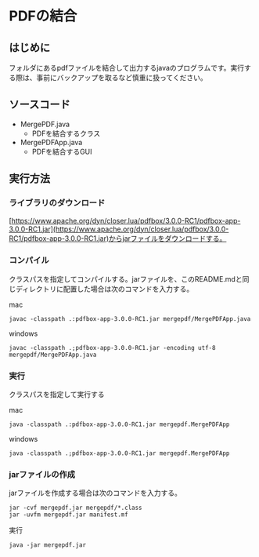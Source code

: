# PDFの結合

## はじめに
フォルダにあるpdfファイルを結合して出力するjavaのプログラムです。実行する際は、事前にバックアップを取るなど慎重に扱ってください。

## ソースコード
- MergePDF.java
  - PDFを結合するクラス
- MergePDFApp.java
  - PDFを結合するGUI

## 実行方法
### ライブラリのダウンロード
[https://www.apache.org/dyn/closer.lua/pdfbox/3.0.0-RC1/pdfbox-app-3.0.0-RC1.jar](https://www.apache.org/dyn/closer.lua/pdfbox/3.0.0-RC1/pdfbox-app-3.0.0-RC1.jar)からjarファイルをダウンロードする。
### コンパイル
クラスパスを指定してコンパイルする。jarファイルを、このREADME.mdと同じディレクトリに配置した場合は次のコマンドを入力する。

mac
```
javac -classpath .:pdfbox-app-3.0.0-RC1.jar mergepdf/MergePDFApp.java
```

windows
```
javac -classpath .;pdfbox-app-3.0.0-RC1.jar -encoding utf-8 mergepdf/MergePDFApp.java
```
### 実行
クラスパスを指定して実行する

mac
```
java -classpath .:pdfbox-app-3.0.0-RC1.jar mergepdf.MergePDFApp
```

windows
```
java -classpath .;pdfbox-app-3.0.0-RC1.jar mergepdf.MergePDFApp
```

### jarファイルの作成
jarファイルを作成する場合は次のコマンドを入力する。
```
jar -cvf mergepdf.jar mergepdf/*.class
jar -uvfm mergepdf.jar manifest.mf
```
実行
```
java -jar mergepdf.jar
```
